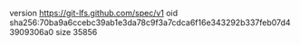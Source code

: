 version https://git-lfs.github.com/spec/v1
oid sha256:70ba9a6ccebc39ab1e3da78c9f3a7cdca6f16e343292b337feb07d43909306a0
size 35856
